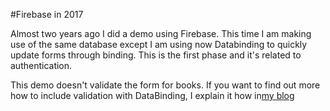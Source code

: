 #Firebase in 2017

Almost two years ago I did a demo using Firebase. This time I am making use of the same database except I am using now Databinding to quickly update forms through binding.
This is the first phase and it's related to authentication.


This demo doesn't validate the form for books. If you want to find out more how to include validation with DataBinding, I explain it how in[my blog](http://www.juanmendez.info/2017/11/android-form-validation-with-mvvm.html)
